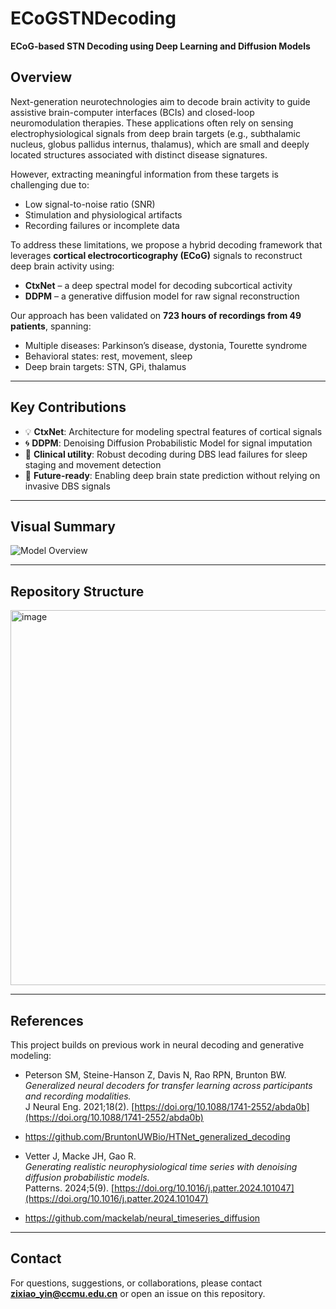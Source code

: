 # ECoGSTNDecoding

**ECoG-based STN Decoding using Deep Learning and Diffusion Models**

## Overview

Next-generation neurotechnologies aim to decode brain activity to guide assistive brain-computer interfaces (BCIs) and closed-loop neuromodulation therapies. These applications often rely on sensing electrophysiological signals from deep brain targets (e.g., subthalamic nucleus, globus pallidus internus, thalamus), which are small and deeply located structures associated with distinct disease signatures.

However, extracting meaningful information from these targets is challenging due to:
- Low signal-to-noise ratio (SNR)
- Stimulation and physiological artifacts
- Recording failures or incomplete data

To address these limitations, we propose a hybrid decoding framework that leverages **cortical electrocorticography (ECoG)** signals to reconstruct deep brain activity using:
- **CtxNet** – a deep spectral model for decoding subcortical activity
- **DDPM** – a generative diffusion model for raw signal reconstruction

Our approach has been validated on **723 hours of recordings from 49 patients**, spanning:
- Multiple diseases: Parkinson’s disease, dystonia, Tourette syndrome  
- Behavioral states: rest, movement, sleep  
- Deep brain targets: STN, GPi, thalamus

---

## Key Contributions

- 💡 **CtxNet**: Architecture for modeling spectral features of cortical signals
- 🌀 **DDPM**: Denoising Diffusion Probabilistic Model for signal imputation
- 🧠 **Clinical utility**: Robust decoding during DBS lead failures for sleep staging and movement detection
- 🔮 **Future-ready**: Enabling deep brain state prediction without relying on invasive DBS signals

---

## Visual Summary

![Model Overview](https://github.com/user-attachments/assets/81a0f0a4-c51e-4220-b8b6-bb1fcb7b9c45)

---

## Repository Structure

<img width="1000" height="600" alt="image" src="https://github.com/user-attachments/assets/64cb2285-bfc7-4920-92dc-4119c7af85a8" />

---

## References

This project builds on previous work in neural decoding and generative modeling:

- Peterson SM, Steine-Hanson Z, Davis N, Rao RPN, Brunton BW.  
  *Generalized neural decoders for transfer learning across participants and recording modalities.*  
  J Neural Eng. 2021;18(2). [https://doi.org/10.1088/1741-2552/abda0b](https://doi.org/10.1088/1741-2552/abda0b)
- https://github.com/BruntonUWBio/HTNet_generalized_decoding

- Vetter J, Macke JH, Gao R.  
  *Generating realistic neurophysiological time series with denoising diffusion probabilistic models.*  
  Patterns. 2024;5(9). [https://doi.org/10.1016/j.patter.2024.101047](https://doi.org/10.1016/j.patter.2024.101047)
- https://github.com/mackelab/neural_timeseries_diffusion

---

## Contact

For questions, suggestions, or collaborations, please contact **zixiao_yin@ccmu.edu.cn** or open an issue on this repository.
